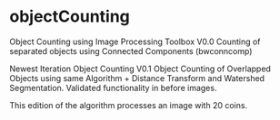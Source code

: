 # objectCounting
Object Counting using Image Processing Toolbox
V0.0 Counting of separated objects using Connected Components (bwconncomp)

Newest Iteration
Object Counting 
V0.1 Object Counting of Overlapped Objects using same Algorithm + Distance Transform and Watershed Segmentation. Validated functionality in before images.

This edition of the algorithm processes an image with 20 coins.

